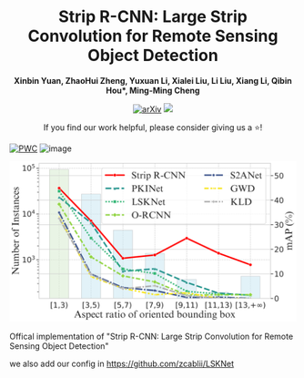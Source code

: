 <h1 align="center">Strip R-CNN: Large Strip Convolution for Remote Sensing Object Detection</h1>

<div align="center">
<b>Xinbin Yuan, ZhaoHui Zheng, Yuxuan Li, Xialei Liu, Li Liu, Xiang Li, Qibin Hou*, Ming-Ming Cheng</b>

[![arXiv](https://img.shields.io/badge/arXiv-2501.04440-red)](https://arxiv.org/abs/2501.03775)
<a href='https://zhuanlan.zhihu.com/p/17342348259'><img src='https://img.shields.io/badge/Zhihu-chinese_article-blue.svg?logo=zhihu&logoColor=white'></a>

<p>If you find our work helpful, please consider giving us a ⭐!</p>

</div>



[![PWC](https://img.shields.io/endpoint.svg?url=https://paperswithcode.com/badge/strip-r-cnn-large-strip-convolution-for/object-detection-in-aerial-images-on-dota-1)](https://paperswithcode.com/sota/object-detection-in-aerial-images-on-dota-1?p=strip-r-cnn-large-strip-convolution-for)
![image](https://github.com/user-attachments/assets/0afd4bbe-c538-4e28-9158-a2ed79379f41)


![Strip-R-CNN](DotaStatis.png)


Offical implementation of "Strip R-CNN: Large Strip Convolution for Remote Sensing Object Detection"

we also add our config in https://github.com/zcablii/LSKNet

